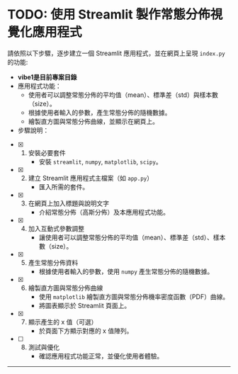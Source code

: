 # TODO: 使用 Streamlit 製作常態分佈視覺化應用程式

請依照以下步驟，逐步建立一個 Streamlit 應用程式，並在網頁上呈現 `index.py` 的功能:

- **vibe1是目前專案目錄**
- 應用程式功能：  
  - 使用者可以調整常態分佈的平均值（mean）、標準差（std）與樣本數（size）。
  - 根據使用者輸入的參數，產生常態分佈的隨機數據。
  - 繪製直方圖與常態分佈曲線，並顯示在網頁上。
- 步驟說明：

- [x] 1. 安裝必要套件  
      - 安裝 `streamlit`, `numpy`, `matplotlib`, `scipy`。

- [x] 2. 建立 Streamlit 應用程式主檔案（如 `app.py`）  
      - 匯入所需的套件。

- [x] 3. 在網頁上加入標題與說明文字  
      - 介紹常態分佈（高斯分佈）及本應用程式功能。

- [x] 4. 加入互動式參數調整  
      - 讓使用者可以調整常態分佈的平均值（mean）、標準差（std）、樣本數（size）。

- [x] 5. 產生常態分佈資料  
      - 根據使用者輸入的參數，使用 `numpy` 產生常態分佈的隨機數據。

- [x] 6. 繪製直方圖與常態分佈曲線  
      - 使用 `matplotlib` 繪製直方圖與常態分佈機率密度函數（PDF）曲線。
      - 將圖表顯示於 Streamlit 頁面上。

- [x] 7. 顯示產生的 x 值（可選）  
      - 於頁面下方顯示對應的 x 值陣列。

- [ ] 8. 測試與優化  
      - 確認應用程式功能正常，並優化使用者體驗。

---